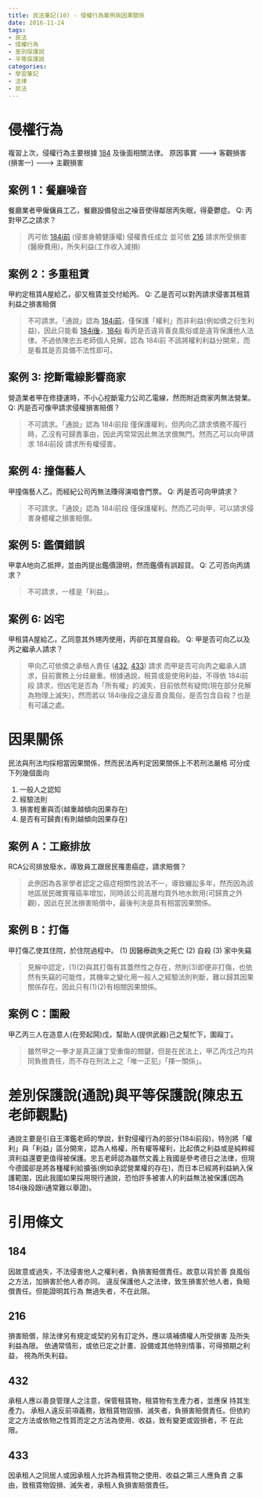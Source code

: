 ```yaml
---
title: 民法筆記(10) - 侵權行為案例與因果關係
date: 2016-11-24
tags:
- 民法
- 侵權行為
- 差別保護說
- 平等保護說
categories:
- 學習筆記
- 法律
- 民法
---
```


# 侵權行為
複習上次，侵權行為主要根據 [184](#184) 及後面相關法律。
原因事實 ---> 客觀損害(損害一) ---> 主觀損害

<!-- more -->

## 案例 1：餐廳噪音
餐廳業者甲僱傭員工乙，餐廳設備發出之噪音使得鄰居丙失眠，得憂鬱症。
Q: 丙對甲乙之請求？
> 丙可依 [184i前](#184) (侵害身體健康權) 侵權責任成立
並可依 [216](#216) 請求所受損害(醫療費用)，所失利益(工作收入減損)

## 案例 2：多重租賃
甲約定租賃A屋給乙，卻又租賃並交付給丙。
Q: 乙是否可以對丙請求侵害其租賃利益之損害賠償
> 不可請求。「通說」認為 [184i前](#184)，僅保護「權利」而非利益(例如債之衍生利益)，因此只能看 [184i後](#184)，[184ii](#184) 看丙是否違背善良風俗或是違背保護他人法律。不過依陳忠五老師個人見解，認為 184i前 不該將權利利益分開來，而是看其是否具備不法性即可。

## 案例 3: 挖斷電線影響商家
營造業者甲在修捷運時，不小心挖斷電力公司乙電線，然而附近商家丙無法營業。
Q: 丙是否可像甲請求侵權損害賠償？
> 不可請求。「通說」認為 184i前段 僅保護權利，但丙向乙請求債務不履行時，乙沒有可歸責事由，因此丙常常因此無法求償無門。然而乙可以向甲請求 184i前段 請求所有權侵害。

## 案例 4: 撞傷藝人
甲撞傷藝人乙，而經紀公司丙無法賺得演唱會門票。
Q: 丙是否可向甲請求？
> 不可請求。「通說」認為 184i前段 僅保護權利。然而乙可向甲，可以請求侵害身體權之損害賠償。

## 案例 5: 鑑價錯誤
甲拿A地向乙抵押，並由丙提出鑑價證明，然而鑑價有誤超貸。
Q: 乙可否向丙請求？
> 不可請求，一樣是「利益」。

## 案例 6: 凶宅
甲租賃A屋給乙，乙同意其外甥丙使用，丙卻在其屋自殺。
Q: 甲是否可向乙以及丙之繼承人請求？
> 甲向乙可依債之承租人責任 ([432](#432), [433](#433)) 請求
而甲是否可向丙之繼承人請求，目前實務上分歧嚴重。根據通說，租賃或是使用利益，不得依 184i前段 請求，但凶宅是否為「所有權」的滅失，目前依然有疑問(現在部分見解為物理上滅失)，然而若以 184i後段之違反善良風俗，是否包含自殺？也是有可議之處。

# 因果關係
民法與刑法均採相當因果關係，然而民法再判定因果關係上不若刑法嚴格
可分成下列幾個面向
1. 一般人之認知
2. 經驗法則
3. 損害輕重與否(越重越傾向因果存在)
4. 是否有可歸責(有則越傾向因果存在)

## 案例 A：工廠排放
RCA公司排放廢水，導致員工跟居民罹患癌症，請求賠償？

> 此例因為各家學者認定之癌症相關性說法不一，導致纏訟多年，然而因為該地區居民確實罹癌率增加，同時該公司高層均買外地水飲用(可歸責之外觀)，因此在民法損害賠償中，最後判決是具有相當因果關係。

## 案例 B：打傷
甲打傷乙使其住院，於住院過程中。
(1) 因醫療疏失之死亡
(2) 自殺
(3) 家中失竊

> 見解中認定，(1)(2)與其打傷有其蓋然性之存在，然則(3)即便非打傷，也依然有失竊的可能性，其機率之變化用一般人之經驗法則判斷，難以歸其因果關係存在。因此只有(1)(2)有相關因果關係。

## 案例 C：圍毆
甲乙丙三人在造意人(在旁起鬨)戊，幫助人(提供武器)己之幫忙下，圍毆丁。

> 雖然甲之一拳才是真正讓丁受重傷的關鍵，但是在民法上，甲乙丙戊己均共同負擔責任，而不存在刑法上之「唯一正犯」「擇一關係」。

# 差別保護說(通說)與平等保護說(陳忠五老師觀點)
通說主要是引自王澤鑑老師的學說，針對侵權行為的部分(184i前段)，特別將「權利」與「利益」區分開來，認為人格權，所有權等權利，比起債之利益或是純粹經濟利益還要更值得被保護。忠五老師認為雖然文義上我國是參考德日之法律，但現今德國卻是將各種權利給擴張(例如承認營業權的存在)，而日本已經將利益納入保護範圍，因此我國如果採用現行通說，恐怕許多被害人的利益無法被保護(因為184i後段跟ii通常難以舉證)。

# 引用條文
## 184
因故意或過失，不法侵害他人之權利者，負損害賠償責任。故意以背於善
良風俗之方法，加損害於他人者亦同。
違反保護他人之法律，致生損害於他人者，負賠償責任。但能證明其行為
無過失者，不在此限。

## 216
損害賠償，除法律另有規定或契約另有訂定外，應以填補債權人所受損害
及所失利益為限。
依通常情形，或依已定之計畫、設備或其他特別情事，可得預期之利益，
視為所失利益。

## 432
承租人應以善良管理人之注意，保管租賃物，租賃物有生產力者，並應保
持其生產力。
承租人違反前項義務，致租賃物毀損、滅失者，負損害賠償責任。但依約
定之方法或依物之性質而定之方法為使用、收益，致有變更或毀損者，不
在此限。

## 433
因承租人之同居人或因承租人允許為租賃物之使用、收益之第三人應負責
之事由，致租賃物毀損、滅失者，承租人負損害賠償責任。
